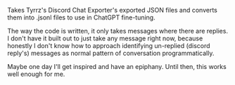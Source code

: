Takes Tyrrz's Discord Chat Exporter's exported JSON files and converts them into .jsonl files to use in ChatGPT fine-tuning.

The way the code is written, it only takes messages where there are replies. I don't have it built out to just take any message right now, because honestly I don't know how to approach identifying un-replied (discord reply's) messages as normal pattern of conversation programmatically.

Maybe one day I'll get inspired and have an epiphany. Until then, this works well enough for me.
